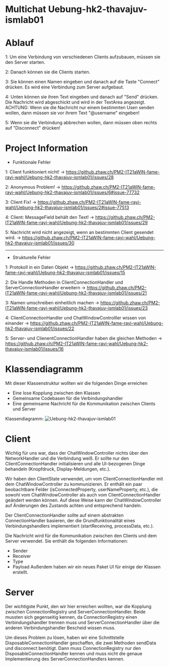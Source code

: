 # Multichat Uebung-hk2-thavajuv-ismlab01

# Ablauf
1: Um eine Verbindung von verschiedenen Clients aufzubauen, müssen sie den Server starten.

2: Danach können sie die Clients starten.

3: Sie können einen Namen eingeben und danach auf die Taste "Connect" drücken. Es wird eine Verbindung zum Server aufgebaut.

4: Unten können sie ihren Text eingeben und danach auf "Send" drücken. Die Nachricht wird abgeschickt und wird in der TextArea angezeigt.
   ACHTUNG: Wenn sie die Nachricht nur einem bestimmten Usen senden wollen, dann müssen sie vor ihrem Text "@username" eingeben!
   
5: Wenn sie die Verbindung abbrechen wollen, dann müssen oben rechts auf "Disconnect" drücken!



# Project Information

* Funktionale Fehler

1: Client funktioniert nicht! -> https://github.zhaw.ch/PM2-IT21aWIN-fame-rayi-wahl/Uebung-hk2-thavajuv-ismlab01/issues/28

2: Anonymous Problem! -> https://github.zhaw.ch/PM2-IT21aWIN-fame-rayi-wahl/Uebung-hk2-thavajuv-ismlab01/issues/6#issue-77732

3: Client Fix! -> https://github.zhaw.ch/PM2-IT21aWIN-fame-rayi-wahl/Uebung-hk2-thavajuv-ismlab01/issues/2#issue-77513

4: Client: MessageField behält den Text! -> https://github.zhaw.ch/PM2-IT21aWIN-fame-rayi-wahl/Uebung-hk2-thavajuv-ismlab01/issues/29

5: Nachricht wird nicht angezeigt, wenn an bestimmten Client gesendet wird. -> https://github.zhaw.ch/PM2-IT21aWIN-fame-rayi-wahl/Uebung-hk2-thavajuv-ismlab01/issues/30

-------------------------------------------------------------------------------------------------------------------------------------------------------------------------

* Strukturelle Fehler

1: Protokoll in ein Daten Objekt -> https://github.zhaw.ch/PM2-IT21aWIN-fame-rayi-wahl/Uebung-hk2-thavajuv-ismlab01/issues/15

2: Die Handle Methoden in ClientConnectionHandler und ServerConnectionHandler erweitern -> https://github.zhaw.ch/PM2-IT21aWIN-fame-rayi-wahl/Uebung-hk2-thavajuv-ismlab01/issues/21

3: Namen umschreiben einheitlich machen -> https://github.zhaw.ch/PM2-IT21aWIN-fame-rayi-wahl/Uebung-hk2-thavajuv-ismlab01/issues/23

4: ClientConnectionHandler und ChatWindowControlller wissen von einander -> https://github.zhaw.ch/PM2-IT21aWIN-fame-rayi-wahl/Uebung-hk2-thavajuv-ismlab01/issues/22

5: Server- und ClienentConnectionHandler haben die gleichen Methoden -> https://github.zhaw.ch/PM2-IT21aWIN-fame-rayi-wahl/Uebung-hk2-thavajuv-ismlab01/issues/16


# Klassendiagramm

Mit dieser Klassenstruktur wollten wir die folgenden Dinge erreichen

- Eine lose Kopplung zwischen den Klassen
- Gemeinsame Codebasen für die Verbindungshandler
- Eine gemeinsame Nachricht für die Kommunikation zwischen Clients und Server

 Klassendiagramm:
![Uebung-hk2-thavajuv-ismlab01](https://github.zhaw.ch/storage/user/4860/files/0ba0be48-9401-479a-9fbd-ff1fafb4a2f9)

# Client
Wichtig für uns war, dass der ChatWindowController nichts über den NetworkHandler und die Verbindung weiß. Er sollte nur den ClientConnectionHandler initialisieren und alle UI-bezogenen Dinge behandeln (Knopfdruck, Display-Meldungen, etc.).

Wir haben den ClientState verwendet, um vom ClientConnectionHandler mit dem ChatWindowController zu kommunizieren. Er enthält ein paar beobachtbare Felder (isConnectedProperty, userNameProperty, etc.), die sowohl vom ChatWindowController als auch vom ClientConnectionHandler geändert werden können. Auf diese Weise kann der ChatWindowController auf Änderungen des Zustands achten und entsprechend handeln.

Der ClientConnectionHandler sollte auf einem abstrakten ConnectionHandler basieren, der die Grundfunktionalität eines Verbindungshandlers implementiert (startReceiving, processData, etc.).

Die Nachricht wird für die Kommunikation zwischen den Clients und dem Server verwendet. Sie enthält die folgenden Informationen:

- Sender
- Receiver
- Type
- Payload
Außerdem haben wir ein neues Paket UI für einige der Klassen erstellt.

# Server
Der wichtigste Punkt, den wir hier erreichen wollten, war die Kopplung zwischen ConnectionRegistry und ServerConnectionHandler. Beide mussten sich gegenseitig kennen, da ConnectionRegistry einen Verbindungshandler trennen muss und ServerConnectionHandler über die anderen Verbindungshandler Bescheid wissen muss.

Um dieses Problem zu lösen, haben wir eine Schnittstelle DisposableConnectionHandler geschaffen, die zwei Methoden sendData und disconnect benötigt. Dann muss ConnectionRegistry nur den DisposableConnectionHandler kennen und muss nicht die genaue Implementierung des ServerConnectionHandlers kennen.


  
